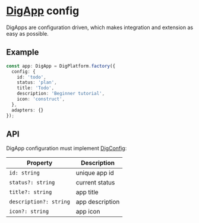 # [DigApp](../../README.md) config

DigApps are configuration driven, which makes integration and extension as easy as possible. 

## Example

```typescript
const app: DigApp = DigPlatform.factory({
  config: {
    id: 'todo',
    status: 'plan',
    title: 'Todo',
    description: 'Beginner tutorial',
    icon: 'construct',
  },
  adapters: {}
});
```

## API

DigApp configuration must implement [DigConfig](../api/interfaces/interfaces.digconfig.md):

| Property | Description |
| -------- | ----------- |
| `id: string` | unique app id |
| `status?: string` | current status |
| `title?: string` | app title |
| `description?: string` | app description |
| `icon?: string` | app icon |


